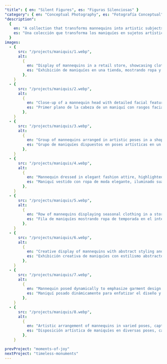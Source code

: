```yaml
---
"title": { en: "Silent Figures", es: "Figuras Silenciosas" }
"category": { en: "Conceptual Photography", es: "Fotografía Conceptual" }
"description":
  {
    en: "A collection that transforms mannequins into artistic subjects, exploring themes of identity, stillness, and the blurred line between the human and the artificial. Each photograph highlights texture, form, and atmosphere, creating a striking visual narrative that invites reflection.",
    es: "Una colección que transforma los maniquíes en sujetos artísticos, explorando temas de identidad, quietud y la línea difusa entre lo humano y lo artificial. Cada fotografía resalta textura, forma y atmósfera, creando una narrativa visual impactante que invita a la reflexión.",
  }
images:
  - {
      src: "/projects/maniquis/1.webp",
      alt:
        {
          en: "Display of mannequins in a retail store, showcasing clothing and poses.",
          es: "Exhibición de maniquíes en una tienda, mostrando ropa y poses.",
        },
    }
  - {
      src: "/projects/maniquis/2.webp",
      alt:
        {
          en: "Close-up of a mannequin head with detailed facial features and styling.",
          es: "Primer plano de la cabeza de un maniquí con rasgos faciales detallados y estilismo.",
        },
    }
  - {
      src: "/projects/maniquis/3.webp",
      alt:
        {
          en: "Group of mannequins arranged in artistic poses in a shop window.",
          es: "Grupo de maniquíes dispuestos en poses artísticas en un escaparate.",
        },
    }
  - {
      src: "/projects/maniquis/4.webp",
      alt:
        {
          en: "Mannequin dressed in elegant fashion attire, highlighted by soft lighting.",
          es: "Maniquí vestido con ropa de moda elegante, iluminado suavemente.",
        },
    }
  - {
      src: "/projects/maniquis/5.webp",
      alt:
        {
          en: "Row of mannequins displaying seasonal clothing in a store interior.",
          es: "Fila de maniquíes mostrando ropa de temporada en el interior de una tienda.",
        },
    }
  - {
      src: "/projects/maniquis/6.webp",
      alt:
        {
          en: "Creative display of mannequins with abstract styling and props.",
          es: "Exhibición creativa de maniquíes con estilismo abstracto y utilería.",
        },
    }
  - {
      src: "/projects/maniquis/7.webp",
      alt:
        {
          en: "Mannequin posed dynamically to emphasize garment design and movement.",
          es: "Maniquí posado dinámicamente para enfatizar el diseño y movimiento de la prenda.",
        },
    }
  - {
      src: "/projects/maniquis/8.webp",
      alt:
        {
          en: "Artistic arrangement of mannequins in varied poses, capturing symmetry and form.",
          es: "Disposición artística de maniquíes en diversas poses, capturando simetría y forma.",
        },
    }

prevProject: "moments-of-joy"
nextProject: "timeless-monuments"
---
```

